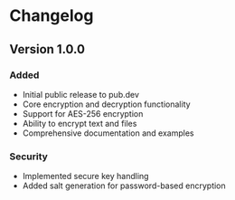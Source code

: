 # Changelog

## Version 1.0.0

### Added

-   Initial public release to pub.dev
-   Core encryption and decryption functionality
-   Support for AES-256 encryption
-   Ability to encrypt text and files
-   Comprehensive documentation and examples

### Security

-   Implemented secure key handling
-   Added salt generation for password-based encryption
